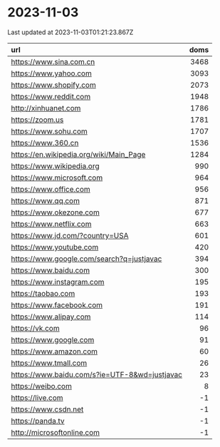 # 2023-11-03

<!-- BEGIN -->
Last updated at 2023-11-03T01:21:23.867Z

url | doms
:- | -:
https://www.sina.com.cn | 3468
https://www.yahoo.com | 3093
https://www.shopify.com | 2073
https://www.reddit.com | 1948
http://xinhuanet.com | 1786
https://zoom.us | 1781
https://www.sohu.com | 1707
https://www.360.cn | 1536
https://en.wikipedia.org/wiki/Main_Page | 1284
https://www.wikipedia.org | 990
https://www.microsoft.com | 964
https://www.office.com | 956
https://www.qq.com | 871
https://www.okezone.com | 677
https://www.netflix.com | 663
https://www.jd.com/?country=USA | 601
https://www.youtube.com | 420
https://www.google.com/search?q=justjavac | 394
https://www.baidu.com | 300
https://www.instagram.com | 195
https://taobao.com | 193
https://www.facebook.com | 191
https://www.alipay.com | 114
https://vk.com | 96
https://www.google.com | 91
https://www.amazon.com | 60
https://www.tmall.com | 26
https://www.baidu.com/s?ie=UTF-8&wd=justjavac | 23
https://weibo.com | 8
https://live.com | -1
https://www.csdn.net | -1
https://panda.tv | -1
http://microsoftonline.com | -1
<!-- END -->
